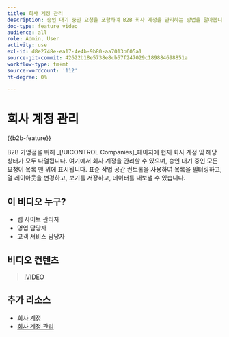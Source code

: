 ```yaml
---
title: 회사 계정 관리
description: 승인 대기 중인 요청을 포함하여 B2B 회사 계정을 관리하는 방법을 알아봅니다.
doc-type: feature video
audience: all
role: Admin, User
activity: use
exl-id: d8e2748e-ea17-4e4b-9b80-aa7013b605a1
source-git-commit: 42622b18e5738e8cb57f247029c189884698851a
workflow-type: tm+mt
source-wordcount: '112'
ht-degree: 0%

---
```


# 회사 계정 관리

{{b2b-feature}}

B2B 가맹점을 위해 _[!UICONTROL Companies]_페이지에 현재 회사 계정 및 해당 상태가 모두 나열됩니다. 여기에서 회사 계정을 관리할 수 있으며, 승인 대기 중인 모든 요청이 목록 맨 위에 표시됩니다. 표준 작업 공간 컨트롤을 사용하여 목록을 필터링하고, 열 레이아웃을 변경하고, 보기를 저장하고, 데이터를 내보낼 수 있습니다.

## 이 비디오 누구?

- 웹 사이트 관리자
- 영업 담당자
- 고객 서비스 담당자

## 비디오 컨텐츠

>[!VIDEO](https://video.tv.adobe.com/v/344447?quality=12&learn=on)

## 추가 리소스

- [회사 계정](https://experienceleague.adobe.com/docs/commerce-admin/b2b/companies/account-companies.html)
- [회사 계정 관리](https://experienceleague.adobe.com/docs/commerce-admin/b2b/companies/account-company-manage.html)
